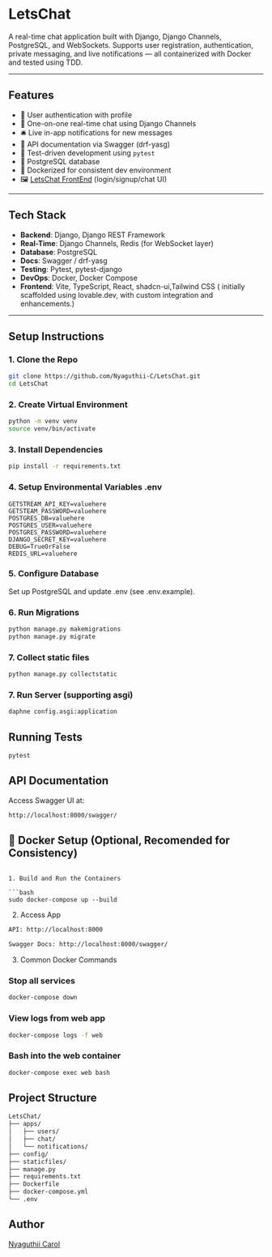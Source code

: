 # LetsChat

A real-time chat application built with Django, Django Channels, PostgreSQL, and WebSockets. Supports user registration, authentication, private messaging, and live notifications — all containerized with Docker and tested using TDD.

---

## Features

- 🔐 User authentication with profile
- 💬 One-on-one real-time chat using Django Channels
- 🛎️ Live in-app notifications for new messages
- 📄 API documentation via Swagger (drf-yasg)
- 🧪 Test-driven development using `pytest`
- 🐘 PostgreSQL database
- 🐳 Dockerized for consistent dev environment
- 🖼️ [LetsChat FrontEnd](https://github.com/Nyaguthii-C/letschat-frontend) (login/signup/chat UI)

---

## Tech Stack

- **Backend**: Django, Django REST Framework
- **Real-Time**: Django Channels, Redis (for WebSocket layer)
- **Database**: PostgreSQL
- **Docs**: Swagger / drf-yasg
- **Testing**: Pytest, pytest-django
- **DevOps**: Docker, Docker Compose
- **Frontend**: Vite, TypeScript, React, shadcn-ui,Tailwind CSS ( initially scaffolded using lovable.dev, with custom integration and enhancements.)

<!-- ---

## 📸 Screenshots

> _(Optional) Add GIFs or screenshots of login, chat UI, notification bell, etc._ -->

---

## Setup Instructions

### 1. Clone the Repo

```bash
git clone https://github.com/Nyaguthii-C/LetsChat.git
cd LetsChat

```

### 2. Create Virtual Environment
```bash
python -m venv venv
source venv/bin/activate
```

### 3. Install Dependencies
```bash
pip install -r requirements.txt
```

### 4. Setup Environmental Variables .env
```
GETSTREAM_API_KEY=valuehere
GETSTEAM_PASSWORD=valuehere
POSTGRES_DB=valuehere
POSTGRES_USER=valuehere
POSTGRES_PASSWORD=valuehere
DJANGO_SECRET_KEY=valuehere
DEBUG=TrueOrFalse
REDIS_URL=valuehere
```
### 5. Configure Database
Set up PostgreSQL and update .env (see .env.example).
<!-- Create a PostgreSQL database and user (if not already created).
#### Log in to PostgreSQL:
   Open your terminal and log in to the PostgreSQL command line interface:

   ```bash
   psql -U postgres
   ```

   (Replace `postgres` with your username if you use a different PostgreSQL username.)

#### Create a Database:
   To create a new database, run:

   ```sql
   CREATE DATABASE your_db_name;
   ```

#### Create a User:
   Create a user (if it doesn’t exist) with a password:

   ```sql
   CREATE USER your_db_user WITH PASSWORD 'your_db_password';
   ```

#### Grant Privileges:
   Grant all privileges on the database to the user:

   ```sql
   GRANT ALL PRIVILEGES ON DATABASE your_db_name TO your_db_user;
   ```

#### Exit PostgreSQL:

   ```sql
   \q
   ``` -->

### 6. Run Migrations
```bash
python manage.py makemigrations
python manage.py migrate
```

### 7. Collect static files
```bash
python manage.py collectstatic
```
### 7. Run Server (supporting asgi)
<!-- ```bash
python manage.py runserver
``` -->

```bash
daphne config.asgi:application
```

## Running Tests
```bash
pytest
```

## API Documentation
Access Swagger UI at:
```bash
http://localhost:8000/swagger/

```

## 🐳 Docker Setup (Optional, Recomended for Consistency)

<!-- 0. Installing Docker and Docker Compose
```bash
sudo apt update && sudo apt install docker.io docker-compose -y
sudo systemctl enable docker -->
```

1. Build and Run the Containers

```bash
sudo docker-compose up --build
```

2. Access App
```bash
API: http://localhost:8000

Swagger Docs: http://localhost:8000/swagger/
```

3. Common Docker Commands

### Stop all services
```bash
docker-compose down
```
### View logs from web app
```bash
docker-compose logs -f web
```
### Bash into the web container
```bash
docker-compose exec web bash
```


## Project Structure
```bash
LetsChat/
├── apps/
│   ├── users/
│   ├── chat/
│   └── notifications/
├── config/
├── staticfiles/
├── manage.py
├── requirements.txt
├── Dockerfile
├── docker-compose.yml
└── .env

```

## Author
[Nyaguthii Carol](https://github.com/Nyaguthii-C)

